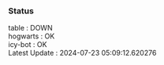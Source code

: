### Status


table : DOWN  
hogwarts : OK  
icy-bot : OK  
Latest Update : 2024-07-23 05:09:12.620276
